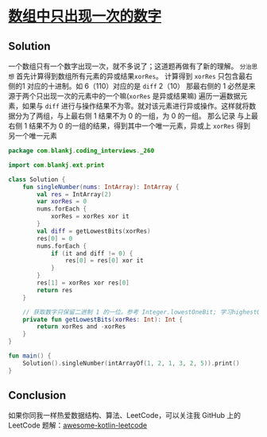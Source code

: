# [数组中只出现一次的数字][title]

## Solution
一个数组只有一个数字出现一次，就不多说了；这道题再做有了新的理解。 `分治思想`
首先计算得到数组所有元素的异或结果`xorRes`。 
计算得到 `xorRes` 只包含最右侧的1 对应的十进制。如 6（110）对应的是 `diff` 2（10）
那最右侧的 1 必然是来源于两个只出现一次的元素中的一个嘛(`xorRes` 是异或结果嘛)
遍历一遍数据元素，如果与 `diff` 进行与操作结果不为零。就对该元素进行异或操作。这样就将数据分为了两组，与上最右侧 1 结果不为 0 的一组，为 0 的一组。
那么记录 与上最右侧 1 结果不为 0 的一组的结果，得到其中一个唯一元素，异或上 `xorRes` 得到 另一个唯一元素

```kotlin
package com.blankj.coding_interviews._260

import com.blankj.ext.print

class Solution {
    fun singleNumber(nums: IntArray): IntArray {
        val res = IntArray(2)
        var xorRes = 0
        nums.forEach {
            xorRes = xorRes xor it
        }
        val diff = getLowestBits(xorRes)
        res[0] = 0
        nums.forEach {
            if (it and diff != 0) {
                res[0] = res[0] xor it
            }
        }
        res[1] = xorRes xor res[0]
        return res
    }

    // 获取数字只保留二进制 1 的一位。参考 Integer.lowestOneBit; 学习highestOneBit。 比如哈 6 的二进制是 110， -6 的二进制是 010. 计算得到010. 只保留数字最右侧的 0
    private fun getLowestBits(xorRes: Int): Int {
        return xorRes and -xorRes
    }
}

fun main() {
    Solution().singleNumber(intArrayOf(1, 2, 1, 3, 2, 5)).print()
}

```
## Conclusion
如果你同我一样热爱数据结构、算法、LeetCode，可以关注我 GitHub 上的 LeetCode 题解：[awesome-kotlin-leetcode][akl]

[title]: https://leetcode-cn.com/problems/single-number-iii/
[akl]: https://github.com/NightXlt/awesome-kotlin-leetcode
